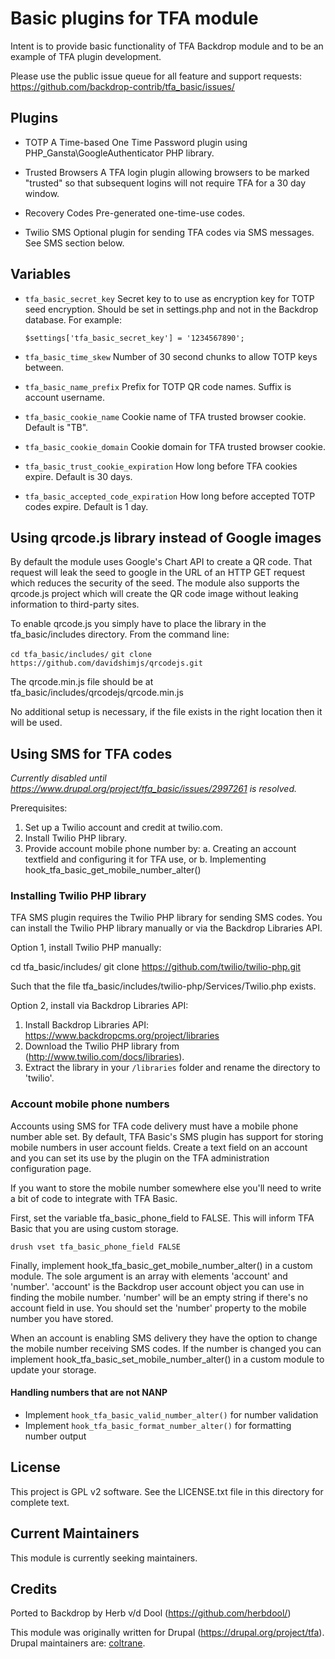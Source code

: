 # Basic plugins for TFA module

Intent is to provide basic functionality of TFA Backdrop module and to be an
example of TFA plugin development.

Please use the public issue queue for all feature and support requests:
https://github.com/backdrop-contrib/tfa_basic/issues/

## Plugins

* TOTP
 A Time-based One Time Password plugin using PHP_Gansta\GoogleAuthenticator
 PHP library.

* Trusted Browsers
 A TFA login plugin allowing browsers to be marked "trusted" so that subsequent
 logins will not require TFA for a 30 day window.

* Recovery Codes
 Pre-generated one-time-use codes.

* Twilio SMS
 Optional plugin for sending TFA codes via SMS messages. See SMS section below.

## Variables

* `tfa_basic_secret_key`
 Secret key to to use as encryption key for TOTP seed encryption. Should be set
 in settings.php and not in the Backdrop database. For example:

  `$settings['tfa_basic_secret_key'] = '1234567890';`

* `tfa_basic_time_skew`
 Number of 30 second chunks to allow TOTP keys between.

* `tfa_basic_name_prefix`
 Prefix for TOTP QR code names. Suffix is account username.

* `tfa_basic_cookie_name`
 Cookie name of TFA trusted browser cookie. Default is "TB".

* `tfa_basic_cookie_domain`
 Cookie domain for TFA trusted browser cookie.

* `tfa_basic_trust_cookie_expiration`
 How long before TFA cookies expire. Default is 30 days.

* `tfa_basic_accepted_code_expiration`
 How long before accepted TOTP codes expire. Default is 1 day.

## Using qrcode.js library instead of Google images

By default the module uses Google's Chart API to create a QR code. That request
will leak the seed to google in the URL of an HTTP GET request which reduces
the security of the seed. The module also supports the qrcode.js project which
will create the QR code image without leaking information to third-party sites.

To enable qrcode.js you simply have to place the library in the
tfa_basic/includes directory. From the command line:

  `cd tfa_basic/includes/`
  `git clone https://github.com/davidshimjs/qrcodejs.git`

The qrcode.min.js file should be at tfa_basic/includes/qrcodejs/qrcode.min.js

No additional setup is necessary, if the file exists in the right location then
it will be used.

## Using SMS for TFA codes

*Currently disabled until https://www.drupal.org/project/tfa_basic/issues/2997261
is resolved.*

Prerequisites:

 1. Set up a Twilio account and credit at twilio.com.
 2. Install Twilio PHP library.
 3. Provide account mobile phone number by:
   a. Creating an account textfield and configuring it for TFA use, or
   b. Implementing hook_tfa_basic_get_mobile_number_alter()

### Installing Twilio PHP library

TFA SMS plugin requires the Twilio PHP library for sending SMS codes. You can
install the Twilio PHP library manually or via the Backdrop Libraries API.

Option 1, install Twilio PHP manually:

  cd tfa_basic/includes/
  git clone https://github.com/twilio/twilio-php.git

Such that the file tfa_basic/includes/twilio-php/Services/Twilio.php exists.

Option 2, install via Backdrop Libraries API:

1. Install Backdrop Libraries API: https://www.backdropcms.org/project/libraries
2. Download the Twilio PHP library from (http://www.twilio.com/docs/libraries).
3. Extract the library in your `/libraries` folder and rename the
    directory to 'twilio'.

### Account mobile phone numbers

Accounts using SMS for TFA code delivery must have a mobile phone number able
set. By default, TFA Basic's SMS plugin has support for storing mobile numbers
in user account fields. Create a text field on an account and you can set its
use by the plugin on the TFA administration configuration page.

If you want to store the mobile number somewhere else you'll need to write a bit
of code to integrate with TFA Basic.

First, set the variable tfa_basic_phone_field to FALSE. This will inform TFA
Basic that you are using custom storage.

  `drush vset tfa_basic_phone_field FALSE`

Finally, implement hook_tfa_basic_get_mobile_number_alter() in a custom module.
The sole argument is an array with elements 'account' and 'number'. 'account' is
the Backdrop user account object you can use in finding the mobile number.
'number' will be an empty string if there's no account field in use. You should
set the 'number' property to the mobile number you have stored.

When an account is enabling SMS delivery they have the option to change the
mobile number receiving SMS codes. If the number is changed you can implement
hook_tfa_basic_set_mobile_number_alter() in a custom module to update your
storage.

#### Handling numbers that are not NANP

* Implement `hook_tfa_basic_valid_number_alter()` for number validation
* Implement `hook_tfa_basic_format_number_alter()` for formatting number output

## License

This project is GPL v2 software. See the LICENSE.txt file in this directory for complete text.

## Current Maintainers

This module is currently seeking maintainers.

## Credits

Ported to Backdrop by Herb v/d Dool (https://github.com/herbdool/)

This module was originally written for Drupal (https://drupal.org/project/tfa). Drupal maintainers are: [coltrane](https://www.drupal.org/u/coltrane).